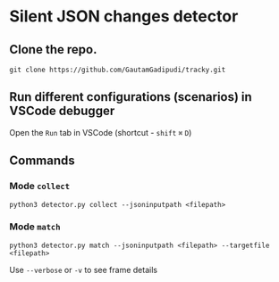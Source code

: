 # Silent JSON changes detector

## Clone the repo.
```
git clone https://github.com/GautamGadipudi/tracky.git
```

## Run different configurations (scenarios) in VSCode debugger
Open the `Run` tab in VSCode (shortcut - `shift` `⌘` `D`)

## Commands
### Mode `collect`
```
python3 detector.py collect --jsoninputpath <filepath>
```
### Mode `match`
```
python3 detector.py match --jsoninputpath <filepath> --targetfile <filepath>
```

Use `--verbose` or `-v` to see frame details